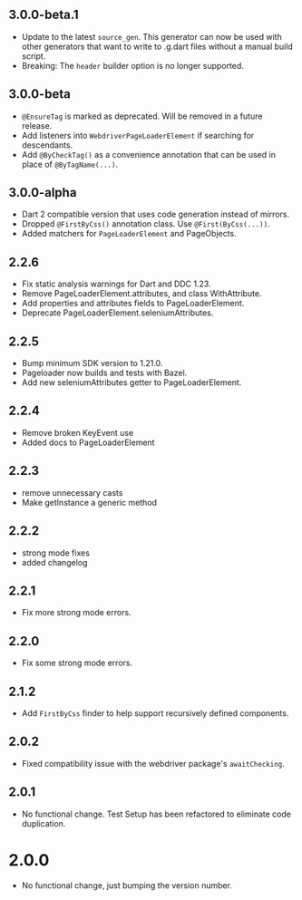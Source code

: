 ## 3.0.0-beta.1

- Update to the latest `source_gen`. This generator can now be used with other
  generators that want to write to .g.dart files without a manual build script.
- Breaking: The `header` builder option is no longer supported.

## 3.0.0-beta

- `@EnsureTag` is marked as deprecated. Will be removed in a future
  release.
- Add listeners into `WebdriverPageLoaderElement` if searching for
  descendants.
- Add `@ByCheckTag()` as a convenience annotation that can be used
  in place of `@ByTagName(...)`.

## 3.0.0-alpha

- Dart 2 compatible version that uses code generation instead of
  mirrors.
- Dropped `@FirstByCss()` annotation class. Use `@First(ByCss(...))`.
- Added matchers for `PageLoaderElement` and PageObjects.

## 2.2.6

* Fix static analysis warnings for Dart and DDC 1.23.
* Remove PageLoaderElement.attributes, and class WithAttribute.
* Add properties and attributes fields to PageLoaderElement.
* Deprecate PageLoaderElement.seleniumAttributes.

## 2.2.5

* Bump minimum SDK version to 1.21.0.
* Pageloader now builds and tests with Bazel.
* Add new seleniumAttributes getter to PageLoaderElement.

## 2.2.4

* Remove broken KeyEvent use
* Added docs to PageLoaderElement

## 2.2.3

* remove unnecessary casts
* Make getInstance a generic method

## 2.2.2

* strong mode fixes
* added changelog

## 2.2.1

* Fix more strong mode errors.

## 2.2.0

* Fix some strong mode errors.

## 2.1.2

* Add `FirstByCss` finder to help support recursively defined components.

## 2.0.2

* Fixed compatibility issue with the webdriver package's `awaitChecking`.

## 2.0.1

* No functional change. Test Setup has been refactored to eliminate code
  duplication.

# 2.0.0

* No functional change, just bumping the version number.
